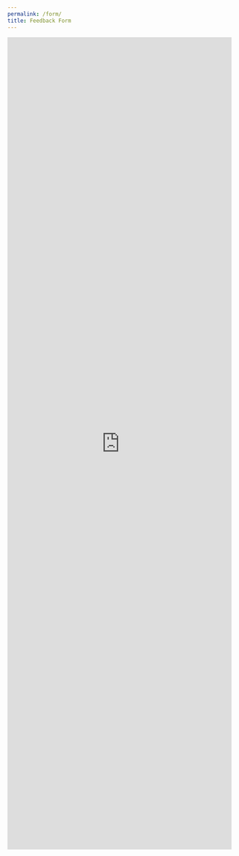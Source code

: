 ```yaml
---
permalink: /form/
title: Feedback Form
---
```

<style>
.responsive-wrap iframe{ max-width: 100%;}
</style>
<div class="responsive-wrap" markdown="0">
<!-- this is the embed code provided by Google -->
<iframe src="https://docs.google.com/forms/d/e/1FAIpQLSca7dpAcoJTqfdTunUGoqXmK84aM5Fu-hyZN9I5cliolWcDCg/viewform?embedded=true" width="640" height="1825" frameborder="0" marginheight="0" marginwidth="0">Loading…</iframe>
<!-- Google embed ends -->
</div>
